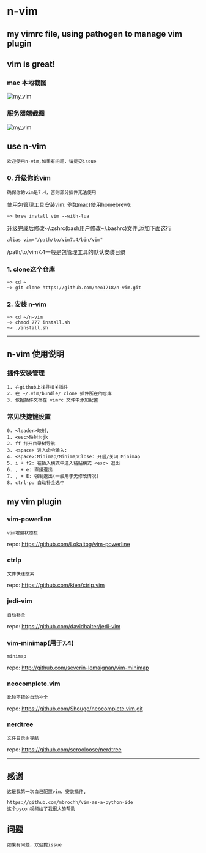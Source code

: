 # n-vim
## my vimrc file, using pathogen to manage vim plugin

## vim is great!
### mac 本地截图
![my_vim](http://7xj431.com1.z0.glb.clouddn.com/屏幕快照%202015-09-18%20上午11.03.55.png) <br/>

### 服务器端截图
![my_vim](http://7xj431.com1.z0.glb.clouddn.com/屏幕快照%202015-09-24%20上午12.45.15.png) <br/>

## use n-vim

    欢迎使用n-vim,如果有问题，请提交issue

### 0. 升级你的vim

    确保你的vim是7.4，否则部分插件无法使用

使用包管理工具安装vim: 例如mac(使用homebrew):

    ~> brew install vim --with-lua

升级完成后修改~/.zshrc(bash用户修改~/.bashrc)文件,添加下面这行

    alias vim="/path/to/vim7.4/bin/vim"

/path/to/vim7.4一般是包管理工具的默认安装目录

### 1. clone这个仓库

    ~> cd ~
    ~> git clone https://github.com/neo1218/n-vim.git

### 2. 安装 n-vim

    ~> cd ~/n-vim
    ~> chmod 777 install.sh
    ~> ./install.sh

<hr/>

## n-vim 使用说明
### 插件安装管理

    1. 在github上找寻相关插件
    2. 在 ~/.vim/bundle/ clone 插件所在的仓库
    3. 依据插件文档在 vimrc 文件中添加配置

### 常见快捷键设置

    0. <leader>映射,
    1. <esc>映射为jk
    2. ff 打开目录树导航
    3. <space> 进入命令输入:
    4. <space>:Minimap/MinimapClose: 开启/关闭 Minimap
    5. i + f2: 在插入模式中进入粘贴模式 <esc> 退出
    6. , + e: 直接退出
    7. , + E: 强制退出(一般用于无修改情况)
    8. ctrl-p: 自动补全选中


## my vim plugin

### vim-powerline

    vim增强状态栏

repo: https://github.com/Lokaltog/vim-powerline <br/>

### ctrlp

    文件快速搜索

repo: https://github.com/kien/ctrlp.vim <br/>


### jedi-vim

    自动补全

repo: https://github.com/davidhalter/jedi-vim <br/>


### vim-minimap(用于7.4)

    minimap

repo: http://github.com/severin-lemaignan/vim-minimap <br/>


### neocomplete.vim

    比较不错的自动补全

repo:  https://github.com/Shougo/neocomplete.vim.git <br/>

### nerdtree

    文件目录树导航

repo: https://github.com/scrooloose/nerdtree <br/>

<hr/>

## 感谢

    这是我第一次自己配置vim、安装插件,

    https://github.com/mbrochh/vim-as-a-python-ide
    这个pycon视频给了我很大的帮助

## 问题

    如果有问题，欢迎提issue
